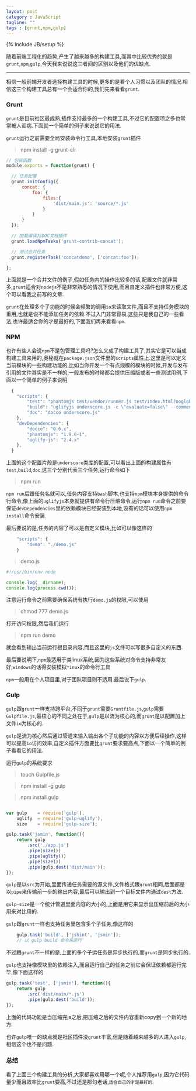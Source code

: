 ```yaml
---
layout: post
category : JavaScript
tagline: ""
tags : [grunt,npm,gulp]
---
```

{% include JB/setup %}

随着前端工程化的趋势,产生了越来越多的构建工具,而其中比较优秀的就是`grunt`,`npm`,`gulp`,今天我来说说这三者间的区别以及他们的优缺点.

---

相信一般前端开发者选择构建工具的时候,更多的是看个人习惯以及团队的情况.相信这三个构建工具总有一个会适合你的,我们先来看看`grunt`.

### Grunt

`grunt`是目前社区最成熟,插件支持最多的一个构建工具,不过它的配置项之多也常常被人诟病.下面就一个简单的例子来说说它的用法.

`grunt`运行之前需要全局安装命令行工具,本地安装`grunt`插件

> npm install -g grunt-cli

```js
// 包装函数
module.exports = function(grunt) {

  // 任务配置
  grunt.initConfig({
      concat: {
          foo: {
              files:{
                  'dist/main.js': 'source/*.js'
              }
          }
      }
  });

  // 加载编译JSDOC文档插件
  grunt.loadNpmTasks('grunt-contrib-concat');

  // 测试合并任务
  grunt.registerTask('concatdemo', ['concat:foo']);

};
```

上面就是一个合并文件的例子,假如任务内的操作比较多的话,配置文件就非常多,`grunt`适合对`nodejs`不是非常熟悉的情况下使用,而且自定义插件也非常方便,这个可以看我之前写的文章.

`grunt`在处理多个子功能的时候会频繁的调用`io`来读取文件,而且不支持任务模块的重用,也就是说不能添加任务的依赖.不过入门非常容易,这些只是我自己的一些看法,也许最适合你的才是最好的,下面我们再来看看`npm`.

### NPM

也许有些人会说`npm`不是包管理工具吗?怎么又成了构建工具了,其实它是可以当成构建工具来用的,奥秘就在`package.json`文件里的`scripts`属性上.这里是可以定义当前模块的一些构建功能的,比如当你开发一个有点规模的模块的时候,开发与发布引用的文件其实是不一样的,一般发布的时候都会提供压缩版或者一些测试用例,下面以一个简单的例子来说明

```js
  {
    "scripts": {
	    "test": "phantomjs test/vendor/runner.js test/index.html?noglobals=true",
	    "build": "uglifyjs underscore.js -c \"evaluate=false\" --comments \"/    .*/\" -m --source-map underscore-min.map -o underscore-min.js",
	    "doc": "docco underscore.js"
  	},
  	"devDependencies": {
	    "docco": "0.6.x",
	    "phantomjs": "1.9.0-1",
	    "uglify-js": "2.4.x"
  	},
  }
```

上面的这个配置片段是`underscore`类库的配置,可以看出上面的构建属性有`test`,`build`,`doc`,这三个分别代表三个任务,运行命令如下

> npm run 

`npm run`后跟任务名就可以,任务内容支持`bash`脚本,也支持`npm`模块本身提供的命令行命令,像上面的`uglifyjs`本身就提供有命令行压缩命令,运行`npm run`命令之前要保证`devDependencies`里的依赖模块已经安装到本地,没有的话可以使用`npm install`命令安装.

最后要说的是,任务的内容了可以是自定义模块,比如可以像这样的

```js
	"scripts": {
	    "demo": "./demo.js"
  	}
```

> demo.js

```js
#!/usr/bin/env node

console.log(__dirname);
console.log(process.cwd());

```

注意运行命令之前需要确保系统有执行`demo.js`的权限,可以使用

> chmod 777 demo.js

打开访问权限,然后我们运行

> npm run demo

就会看到输出当前运行根目录内容,而且这里的`js`文件可以写很多自定义的东西.

最后要说明下,`npm`最适用于类linux系统,因为这些系统对命令支持非常友好,`windows`的话得安装模拟`*inux`的命令行工具

`npm`一般用在个人项目里,对于团队项目则不适用.最后说下`gulp`.


### Gulp

`gulp`跟`grunt`一样支持跨平台,不同于`grunt`需要`Gruntfile.js`,`gulp`需要`Gulpfile.js`,最核心的不同之处在于,`gulp`是以流为核心的,而`grunt`是以配置加上文件`io`为核心的.

`gulp`是流为核心然后通过管道来输入输出各个子功能的内容以方便后续操作,这样可以提高`io`访问效率,自定义插件方面要比`grunt`要求要高点,下面以一个简单的例子看看它的用法.

运行`gulp`的系统要求

> touch Gulpfile.js

> npm install -g gulp

> npm install gulp


```js

var gulp    = require('gulp'),
	uglify  = require('gulp-uglify'),
	size 	= require('gulp-size');

gulp.task('jsmin', function(){
	return gulp
		.src('./app.js')
		.pipe(size())
		.pipe(uglify())
		.pipe(size())
		.pipe(gulp.dest('dist/main'));
});

```

`gulp`是以`src`为开始,里面传递任务需要的源文件,文件格式跟`grunt`相同,后面都是以`pipe`来传输前一步的输出内容,最后可以输出到一个目标文件内通过`dest`方法.

`gulp-size`是一个统计管道里面内容的大小的,上面是用它来显示出压缩前后的大小用来对比用的.

`gulp`跟`grunt`一样也支持任务里包含多个子任务,像这样的

```js
	gulp.task('build', ['jshint', 'jsmin']);
	// 以 gulp build 命令来运行

```

不过跟`grunt`不一样的是,上面的多个子运任务是异步执行的,而`grunt`是同步执行的.

`gulp`也支持像模块里的依赖注入,而且运行自己的任务之前它会保证依赖都运行完毕,像下面这样的

```js
gulp.task('test', ['jsmin'], function(){
	return gulp
		.src('dist/main/*.js')
		.pipe(gulp.dest('build'));
});
```
上面的代码功能是当压缩完js之后,把压缩之后的文件内容重新copy到一个新的地方.

也许`gulp`唯一的缺点就是社区插件没`grunt`丰富,但是随着越来越多的人进入`gulp`,相信这个也不是问题.

### 总结

看了上面三个构建工具的分析,大家都喜欢用哪一个呢,个人推荐用`gulp`,因为它代码量少而且效率比`grunt`要高,不过还是那句老话,`适合自己的才是最好的`.


